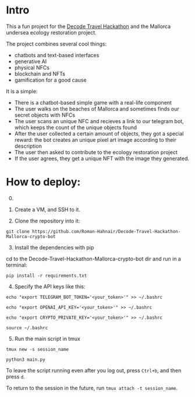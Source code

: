 # Intro

This a fun project for the [Decode Travel Hackathon](https://decode.travel/) and the Mallorca undersea ecology restoration project. 

The project combines several cool things:

- chatbots and text-based interfaces
- generative AI
- physical NFCs
- blockchain and NFTs
- gamification for a good cause

It is a simple:
- There is a chatbot-based simple game with a real-life component
- The user walks on the beaches of Mallorca and sometimes finds our secret objects with NFCs
- The user scans an unique NFC and recieves a link to our telegram bot, which keeps the count of the unique objects found
- After the user collected a certain amount of objects, they got a special reward: the bot creates an unique pixel art image according to their description
- The user then asked to contribute to the ecology restoration project
- If the user agrees, they get a unique NFT with the image they generated.

# How to deploy:

0. 

1. Create a VM, and SSH to it.

2. Clone the repository into it: 

```
git clone https://github.com/Roman-Hahnair/Decode-Travel-Hackathon-Mallorca-crypto-bot
```

3. Install the dependencies with pip

cd to the Decode-Travel-Hackathon-Mallorca-crypto-bot dir and run in a terminal:

```
pip install -r requirements.txt
```

4. Specify the API keys like this:

```
echo "export TELEGRAM_BOT_TOKEN='<your_token>'" >> ~/.bashrc

echo "export OPENAI_API_KEY='<your_token>'" >> ~/.bashrc

echo "export CRYPTO_PRIVATE_KEY='<your_token>'" >> ~/.bashrc

source ~/.bashrc
```

5. Run the main script in tmux

```
tmux new -s session_name

python3 main.py
```

To leave the script running even after you log out, press `Ctrl+b`, and then press `d`.

To return to the session in the future, run `tmux attach -t session_name`.

